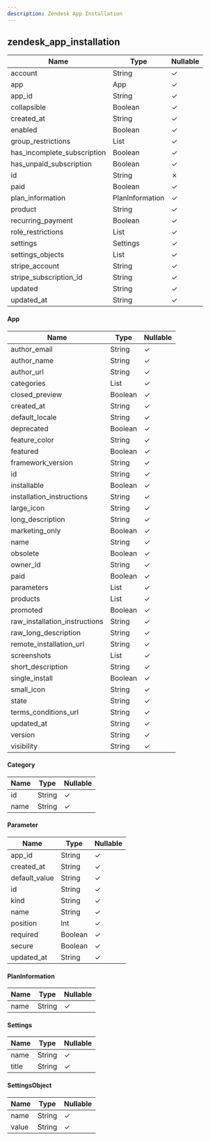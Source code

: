 ```yaml
---
description: Zendesk App Installation
---
```

zendesk_app_installation
------------------------

| **Name**                    | **Type**             | **Nullable** |
| --------------------------- | -------------------- | ------------ |
| account                     | String               | &check;      |
| app                         | App                  | &check;      |
| app_id                      | String               | &check;      |
| collapsible                 | Boolean              | &check;      |
| created_at                  | String               | &check;      |
| enabled                     | Boolean              | &check;      |
| group_restrictions          | List<Long>           | &check;      |
| has_incomplete_subscription | Boolean              | &check;      |
| has_unpaid_subscription     | Boolean              | &check;      |
| id                          | String               | &cross;      |
| paid                        | Boolean              | &check;      |
| plan_information            | PlanInformation      | &check;      |
| product                     | String               | &check;      |
| recurring_payment           | Boolean              | &check;      |
| role_restrictions           | List<Long>           | &check;      |
| settings                    | Settings             | &check;      |
| settings_objects            | List<SettingsObject> | &check;      |
| stripe_account              | String               | &check;      |
| stripe_subscription_id      | String               | &check;      |
| updated                     | String               | &check;      |
| updated_at                  | String               | &check;      |

#### App
| **Name**                      | **Type**        | **Nullable** |
| ----------------------------- | --------------- | ------------ |
| author_email                  | String          | &check;      |
| author_name                   | String          | &check;      |
| author_url                    | String          | &check;      |
| categories                    | List<Category>  | &check;      |
| closed_preview                | Boolean         | &check;      |
| created_at                    | String          | &check;      |
| default_locale                | String          | &check;      |
| deprecated                    | Boolean         | &check;      |
| feature_color                 | String          | &check;      |
| featured                      | Boolean         | &check;      |
| framework_version             | String          | &check;      |
| id                            | String          | &check;      |
| installable                   | Boolean         | &check;      |
| installation_instructions     | String          | &check;      |
| large_icon                    | String          | &check;      |
| long_description              | String          | &check;      |
| marketing_only                | Boolean         | &check;      |
| name                          | String          | &check;      |
| obsolete                      | Boolean         | &check;      |
| owner_id                      | String          | &check;      |
| paid                          | Boolean         | &check;      |
| parameters                    | List<Parameter> | &check;      |
| products                      | List<String>    | &check;      |
| promoted                      | Boolean         | &check;      |
| raw_installation_instructions | String          | &check;      |
| raw_long_description          | String          | &check;      |
| remote_installation_url       | String          | &check;      |
| screenshots                   | List<String>    | &check;      |
| short_description             | String          | &check;      |
| single_install                | Boolean         | &check;      |
| small_icon                    | String          | &check;      |
| state                         | String          | &check;      |
| terms_conditions_url          | String          | &check;      |
| updated_at                    | String          | &check;      |
| version                       | String          | &check;      |
| visibility                    | String          | &check;      |

#### Category
| **Name** | **Type** | **Nullable** |
| -------- | -------- | ------------ |
| id       | String   | &check;      |
| name     | String   | &check;      |

#### Parameter
| **Name**      | **Type** | **Nullable** |
| ------------- | -------- | ------------ |
| app_id        | String   | &check;      |
| created_at    | String   | &check;      |
| default_value | String   | &check;      |
| id            | String   | &check;      |
| kind          | String   | &check;      |
| name          | String   | &check;      |
| position      | Int      | &check;      |
| required      | Boolean  | &check;      |
| secure        | Boolean  | &check;      |
| updated_at    | String   | &check;      |

#### PlanInformation
| **Name** | **Type** | **Nullable** |
| -------- | -------- | ------------ |
| name     | String   | &check;      |

#### Settings
| **Name** | **Type** | **Nullable** |
| -------- | -------- | ------------ |
| name     | String   | &check;      |
| title    | String   | &check;      |

#### SettingsObject
| **Name** | **Type** | **Nullable** |
| -------- | -------- | ------------ |
| name     | String   | &check;      |
| value    | String   | &check;      |
